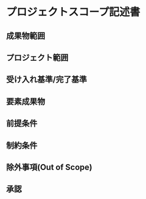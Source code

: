 # プロジェクトスコープ記述書

## 成果物範囲

## プロジェクト範囲

## 受け入れ基準/完了基準

## 要素成果物

## 前提条件

## 制約条件

## 除外事項(Out of Scope)

## 承認
